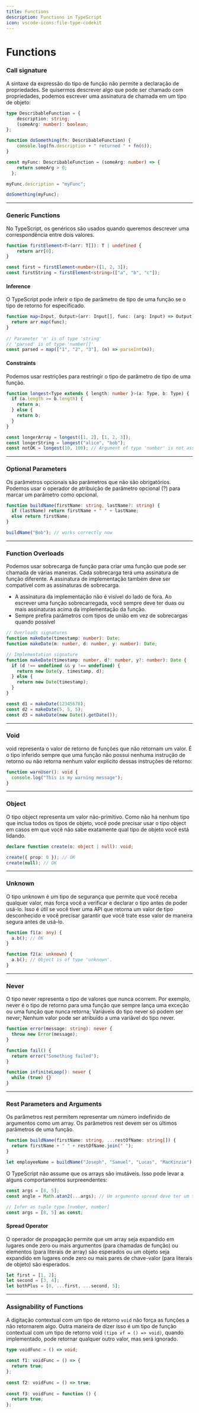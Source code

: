 ```yaml
---
title: Functions
description: Functions in TypeScript
icon: vscode-icons:file-type-codekit
---
```


# Functions


### Call signature

A sintaxe da expressão do tipo de função não permite a declaração de propriedades. Se quisermos descrever algo que pode ser chamado com propriedades, podemos escrever uma assinatura de chamada em um tipo de objeto:


```ts
type DescribableFunction = {
    description: string;
    (someArg: number): boolean;
};

function doSomething(fn: DescribableFunction) {
    console.log(fn.description + " returned " + fn(6));
}

const myFunc: DescribableFunction = (someArg: number) => {
    return someArg > 0;
  };

myFunc.description = "myFunc";

doSomething(myFunc);
```

---

### Generic Functions

No TypeScript, os genéricos são usados ​​quando queremos descrever uma correspondência entre dois valores.

```ts
function firstElement<T>(arr: T[]): T | undefined {
    return arr[0];
}

const first = firstElement<number>([1, 2, 3]);
const firstString = firstElement<string>(["a", "b", "c"]);
```

#### Inference

O TypeScript pode inferir o tipo de parâmetro de tipo de uma função se o tipo de retorno for especificado.

```ts
function map<Input, Output>(arr: Input[], func: (arg: Input) => Output): Output[] {
  return arr.map(func);
}
 
// Parameter 'n' is of type 'string'
// 'parsed' is of type 'number[]'
const parsed = map(["1", "2", "3"], (n) => parseInt(n));
```

#### Constraints

Podemos usar restrições para restringir o tipo de parâmetro de tipo de uma função.

```ts
function longest<Type extends { length: number }>(a: Type, b: Type) {
  if (a.length >= b.length) {
    return a;
  } else {
    return b;
  }
}

const longerArray = longest([1, 2], [1, 2, 3]);
const longerString = longest("alice", "bob");
const notOK = longest(10, 100); // Argument of type 'number' is not assignable to parameter of type '{ length: number; }'.
```

---

### Optional Parameters

Os parâmetros opcionais são parâmetros que não são obrigatórios. Podemos usar o operador de atribuição de parâmetro opcional (?) para marcar um parâmetro como opcional.

```ts
function buildName(firstName: string, lastName?: string) {
  if (lastName) return firstName + " " + lastName;
  else return firstName;
}

buildName("Bob"); // works correctly now
```

---

### Function Overloads

Podemos usar sobrecarga de função para criar uma função que pode ser chamada de várias maneiras. Cada sobrecarga terá uma assinatura de função diferente. A assinatura de implementação também deve ser compatível com as assinaturas de sobrecarga.

- A assinatura da implementação não é visível do lado de fora. Ao escrever uma função sobrecarregada, você sempre deve ter duas ou mais assinaturas acima da implementação da função.
- Sempre prefira parâmetros com tipos de união em vez de sobrecargas quando possível


```ts
// Overloads signatures
function makeDate(timestamp: number): Date;
function makeDate(m: number, d: number, y: number): Date;

// Implementation signature
function makeDate(timestamp: number, d?: number, y?: number): Date {
  if (d !== undefined && y !== undefined) {
    return new Date(y, timestamp, d);
  } else {
    return new Date(timestamp);
  }
}

const d1 = makeDate(12345678);
const d2 = makeDate(5, 5, 5);
const d3 = makeDate(new Date().getDate());
```

--- 

### Void

void representa o valor de retorno de funções que não retornam um valor. É o tipo inferido sempre que uma função não possui nenhuma instrução de retorno ou não retorna nenhum valor explícito dessas instruções de retorno:

```ts
function warnUser(): void {
  console.log("This is my warning message");
}
```

---

### Object

O tipo object representa um valor não-primitivo. Como não há nenhum tipo que inclua todos os tipos de objeto, você pode precisar usar o tipo object em casos em que você não sabe exatamente qual tipo de objeto você está lidando.

```ts
declare function create(o: object | null): void;

create({ prop: 0 }); // OK
create(null); // OK
```
---

### Unknown

O tipo unknown é um tipo de segurança que permite que você receba qualquer valor, mas força você a verificar e declarar o tipo antes de poder usá-lo. Isso é útil se você tiver uma API que retorna um valor de tipo desconhecido e você precisar garantir que você trate esse valor de maneira segura antes de usá-lo.

```ts
function f1(a: any) {
  a.b(); // OK
}

function f2(a: unknown) {
  a.b(); // Object is of type 'unknown'.
}
```

---

### Never

O tipo never representa o tipo de valores que nunca ocorrem. Por exemplo, never é o tipo de retorno para uma função que sempre lança uma exceção ou uma função que nunca retorna; Variáveis ​​do tipo never só podem ser never; Nenhum valor pode ser atribuído a uma variável do tipo never.

```ts
function error(message: string): never {
  throw new Error(message);
}

function fail() {
  return error("Something failed");
}

function infiniteLoop(): never {
  while (true) {}
}
```

---

### Rest Parameters and Arguments

Os parâmetros rest permitem representar um número indefinido de argumentos como um array. Os parâmetros rest devem ser os últimos parâmetros de uma função.

```ts
function buildName(firstName: string, ...restOfName: string[]) {
  return firstName + " " + restOfName.join(" ");
}

let employeeName = buildName("Joseph", "Samuel", "Lucas", "MacKinzie");
```

O TypeScript não assume que os arrays são imutáveis. Isso pode levar a alguns comportamentos surpreendentes:

```ts
const args = [8, 5];
const angle = Math.atan2(...args); // Um argumento spread deve ter um tipo de tupla ou ser passado para um parâmetro rest

// Infer as tuple type [number, number]
const args = [8, 5] as const;
```

#### Spread Operator

O operador de propagação permite que um array seja expandido em lugares onde zero ou mais argumentos (para chamadas de função) ou elementos (para literais de array) são esperados ou um objeto seja expandido em lugares onde zero ou mais pares de chave-valor (para literais de objeto) são esperados.

```ts
let first = [1, 2];
let second = [3, 4];
let bothPlus = [0, ...first, ...second, 5];
```

---

### Assignability of Functions

A digitação contextual com um tipo de retorno `void` não força as funções a não retornarem algo. Outra maneira de dizer isso é um tipo de função contextual com um tipo de retorno void `(tipo vf = () => void)`, quando implementado, pode retornar qualquer outro valor, mas será ignorado.


```ts
type voidFunc = () => void;
 
const f1: voidFunc = () => {
  return true;
};
 
const f2: voidFunc = () => true;
 
const f3: voidFunc = function () {
  return true;
};
```
